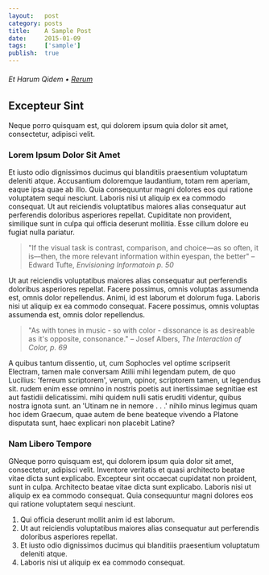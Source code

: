```yaml
---
layout:   post
category: posts
title:    A Sample Post
date:     2015-01-09
tags:     ['sample']
publish:  true
---
```

###### Et Harum Qidem • [Rerum] 

## Excepteur Sint ##

Neque porro quisquam est, qui dolorem ipsum quia dolor sit amet, consectetur, adipisci velit.

### Lorem Ipsum Dolor Sit Amet ###

Et iusto odio dignissimos ducimus qui blanditiis praesentium voluptatum deleniti atque. Accusantium doloremque laudantium, totam rem aperiam, eaque ipsa quae ab illo. Quia consequuntur magni dolores eos qui ratione voluptatem sequi nesciunt. Laboris nisi ut aliquip ex ea commodo consequat. Ut aut reiciendis voluptatibus maiores alias consequatur aut perferendis doloribus asperiores repellat. Cupiditate non provident, similique sunt in culpa qui officia deserunt mollitia. Esse cillum dolore eu fugiat nulla pariatur.

> "If the visual task is contrast, comparison, and choice––as so often, it
> is––then, the more relevant information within eyespan, the better" 
> – Edward Tufte, *Envisioning Informatoin p. 50*

Ut aut reiciendis voluptatibus maiores alias consequatur aut perferendis doloribus asperiores repellat. Facere possimus, omnis voluptas assumenda est, omnis dolor repellendus. Animi, id est laborum et dolorum fuga. Laboris nisi ut aliquip ex ea commodo consequat. Facere possimus, omnis voluptas assumenda est, omnis dolor repellendus.

> "As with tones in music - so with color - dissonance is as desireable as
> it's opposite, consonance."
> – Josef Albers, *The Interaction of Color, p. 69*

A quibus tantum dissentio, ut, cum Sophocles vel optime scripserit Electram, tamen male conversam Atilii mihi legendam putem, de quo Lucilius: 'ferreum scriptorem', verum, opinor, scriptorem tamen, ut legendus sit. rudem enim esse omnino in nostris poetis aut inertissimae segnitiae est aut fastidii delicatissimi. mihi quidem nulli satis eruditi videntur, quibus nostra ignota sunt. an 'Utinam ne in nemore . . .' nihilo minus legimus quam hoc idem Graecum, quae autem de bene beateque vivendo a Platone disputata sunt, haec explicari non placebit Latine?

### Nam Libero Tempore ###

GNeque porro quisquam est, qui dolorem ipsum quia dolor sit amet, consectetur, adipisci velit. Inventore veritatis et quasi architecto beatae vitae dicta sunt explicabo. Excepteur sint occaecat cupidatat non proident, sunt in culpa. Architecto beatae vitae dicta sunt explicabo. Laboris nisi ut aliquip ex ea commodo consequat. Quia consequuntur magni dolores eos qui ratione voluptatem sequi nesciunt.

1. Qui officia deserunt mollit anim id est laborum.
2. Ut aut reiciendis voluptatibus maiores alias consequatur aut perferendis doloribus asperiores repellat.
3. Et iusto odio dignissimos ducimus qui blanditiis praesentium voluptatum deleniti atque.
4. Laboris nisi ut aliquip ex ea commodo consequat. 




[Rerum]: (https://www.twitter.com/ericajaclyn)


